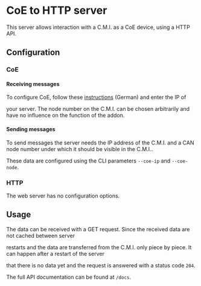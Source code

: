 # CoE to HTTP server

This server allows interaction with a C.M.I. as a CoE device, using a HTTP API.

## Configuration

### CoE

#### Receiving messages

To configure CoE, follow these [instructions](https://wiki.fhem.de/wiki/CanOverEthernet) (German) and enter the IP of

your server. The node number on the C.M.I. can be chosen arbitrarily and have no influence on the function of the addon.

#### Sending messages

To send messages the server needs the IP address of the C.M.I. and a CAN node number under which it should be visible in the C.M.I..

These data are configured using the CLI parameters `--coe-ip` and `--coe-node`.

### HTTP

The web server has no configuration options.

## Usage

The data can be received with a GET request. Since the received data are not cached between server

restarts and the data are transferred from the C.M.I. only piece by piece. It can happen after a restart of the server

that there is no data yet and the request is answered with a status code `204`.

The full API documentation can be found at `/docs`.
